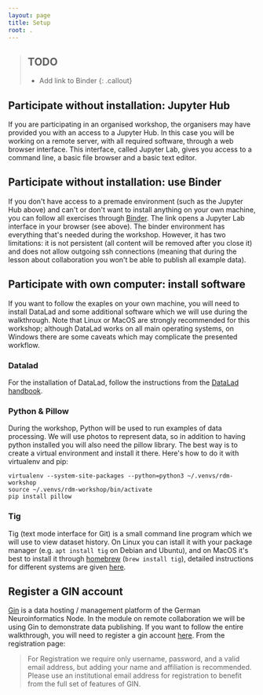 ```yaml
---
layout: page
title: Setup
root: .
---
```


> ## TODO
>
> - Add link to Binder
{: .callout}


## Participate without installation: Jupyter Hub
If you are participating in an organised workshop, the organisers may
have provided you with an access to a Jupyter Hub. In this case you
will be working on a remote server, with all required software,
through a web browser interface. This interface, called Jupyter Lab,
gives you access to a command line, a basic file browser and a basic
text editor.

## Participate without installation: use Binder
If you don't have access to a premade environment (such as the Jupyter
Hub above) and can't or don't want to install anything on your own
machine, you can follow all exercises through
[Binder](https://mybinder.org/v2/gh/datalad-handbook/datalad-tutorial-binder/HEAD).
The link opens a Jupyter Lab interface in your browser (see
above). The binder environment has everything that's needed during the
workshop. However, it has two limitations: it is not persistent (all
content will be removed after you close it) and does not allow
outgoing ssh connections (meaning that during the lesson about
collaboration you won't be able to publish all example data).

## Participate with own computer: install software

If you want to follow the exaples on your own machine, you will need
to install DataLad and some additional software which we will use
during the walkthrough. Note that Linux or MacOS are strongly
recommended for this workshop; although DataLad works on all main
operating systems, on Windows there are some caveats which may
complicate the presented workflow.

### Datalad

For the installation of DataLad, follow the instructions from the
[DataLad
handbook](https://handbook.datalad.org/en/latest/intro/installation.html).

### Python & Pillow

During the workshop, Python will be used to run examples of data
processing. We will use photos to represent data, so in addition to
having python installed you will also need the pillow library. The
best way is to create a virtual environment and install it
there. Here's how to do it with virtualenv and pip:

~~~
virtualenv --system-site-packages --python=python3 ~/.venvs/rdm-workshop
source ~/.venvs/rdm-workshop/bin/activate
pip install pillow
~~~

### Tig

Tig (text mode interface for Git) is a small command line program
which we will use to view dataset history. On Linux you can istall it
with your package manager (e.g. `apt install tig` on Debian and
Ubuntu), and on MacOS it's best to install it through
[homebrew](https://brew.sh) (`brew install tig`), detailed
instructions for different systems are given
[here](https://jonas.github.io/tig/INSTALL.html).

## Register a GIN account

[Gin](https://gin.g-node.org/) is a data hosting / management platform
of the German Neuroinformatics Node. In the module on remote
collaboration we will be using Gin to demonstrate data publishing. If
you want to follow the entire walkthrough, you will need to register a
gin account [here](https://gin.g-node.org/user/sign_up). From the
registration page:

> For Registration we require only username, password, and a valid
> email address, but adding your name and affiliation is
> recommended. Please use an institutional email address for
> registration to benefit from the full set of features of GIN.

<!---
Here's some Software Carpentry code to display switchable panes
for Windows, Linux and MacOS.

{::options parse_block_html="true" /}
<div>
<ul class="nav nav-tabs nav-justified" role="tablist">
<li role="presentation" class="active"><a data-os="windows" href="#windows" aria-controls="Windows" role="tab" data-toggle="tab">Windows</a></li>
<li role="presentation"><a data-os="macos" href="#macos" aria-controls="macOS" role="tab" data-toggle="tab">macOS</a></li>
<li role="presentation"><a data-os="linux" href="#linux" aria-controls="Linux" role="tab" data-toggle="tab">Linux</a></li>
</ul>

<div class="tab-content">
<article role="tabpanel" class="tab-pane active" id="windows">
Computers with Windows operating systems do not automatically have a Unix Shell program
installed.
In this lesson, we encourage you to use an emulator included in [Git for Windows][install_shell],
which gives you access to both Bash shell commands and Git.

Once installed, you can open a terminal by running the program Git Bash from the Windows start
menu.

**For advanced users:**

As an alternative to Git for Windows you may wish to [Install the Windows Subsystem for Linux][wsl]
which gives access to a Bash shell command-line tool in Windows 10.

Please note that commands in the Windows Subsystem for Linux (WSL) may differ slightly
from those shown in the lesson or presented in the workshop.
</article>

<article role="tabpanel" class="tab-pane" id="macos">
For a Mac computer running macOS Mojave or earlier releases, the default Unix Shell is Bash.
For a Mac computer running macOS Catalina or later releases, the default Unix Shell is Zsh.
Your default shell is available via the Terminal program within your Utilities folder.

To open Terminal, try one or both of the following:
* In Finder, select the Go menu, then select Utilities.
  Locate Terminal in the Utilities folder and open it.
* Use the Mac 'Spotlight' computer search function.
  Search for: `Terminal` and press <kbd>Return</kbd>.

To check if your machine is set up to use something other than Bash,
type `echo $SHELL` in your terminal window.

If your machine is set up to use something other than Bash,
you can run it by opening a terminal and typing `bash`.

[How to Use Terminal on a Mac][mac-terminal]
</article>

<article role="tabpanel" class="tab-pane" id="linux">
The default Unix Shell for Linux operating systems is usually Bash.
On most versions of Linux, it is accessible by running the
[Gnome Terminal][gnome-terminal] or [KDE Konsole][kde-konsole] or [xterm][xterm],
which can be found via the applications menu or the search bar.
If your machine is set up to use something other than Bash,
you can run it by opening a terminal and typing `bash`.
</article>
</div>
</div>

[zip-file]: {{ page.root }}/data/shell-lesson-data.zip
[wsl]: https://docs.microsoft.com/en-us/windows/wsl/install-win10
[mac-terminal]: http://www.macworld.co.uk/feature/mac-software/how-use-terminal-on-mac-3608274/
[gnome-terminal]: https://help.gnome.org/users/gnome-terminal/stable/
[kde-konsole]: https://konsole.kde.org/
[xterm]: https://en.wikipedia.org/wiki/Xterm
[install_shell]: https://carpentries.github.io/workshop-template/#shell

-->
